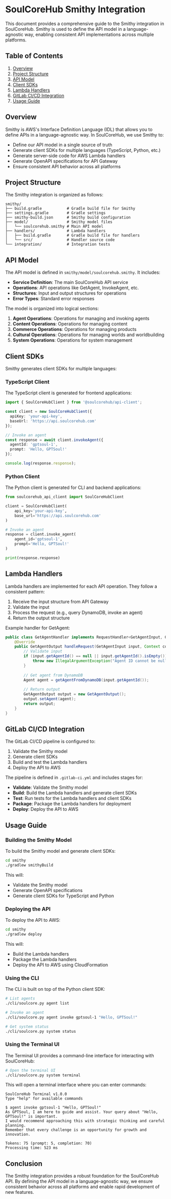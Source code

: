 # SoulCoreHub Smithy Integration

This document provides a comprehensive guide to the Smithy integration in SoulCoreHub. Smithy is used to define the API model in a language-agnostic way, enabling consistent API implementations across multiple platforms.

## Table of Contents

1. [Overview](#overview)
2. [Project Structure](#project-structure)
3. [API Model](#api-model)
4. [Client SDKs](#client-sdks)
5. [Lambda Handlers](#lambda-handlers)
6. [GitLab CI/CD Integration](#gitlab-cicd-integration)
7. [Usage Guide](#usage-guide)

## Overview

Smithy is AWS's Interface Definition Language (IDL) that allows you to define APIs in a language-agnostic way. In SoulCoreHub, we use Smithy to:

- Define our API model in a single source of truth
- Generate client SDKs for multiple languages (TypeScript, Python, etc.)
- Generate server-side code for AWS Lambda handlers
- Generate OpenAPI specifications for API Gateway
- Ensure consistent API behavior across all platforms

## Project Structure

The Smithy integration is organized as follows:

```
smithy/
├── build.gradle           # Gradle build file for Smithy
├── settings.gradle        # Gradle settings
├── smithy-build.json      # Smithy build configuration
├── model/                 # Smithy model files
│   └── soulcorehub.smithy # Main API model
├── handlers/              # Lambda handlers
│   ├── build.gradle       # Gradle build file for handlers
│   └── src/               # Handler source code
└── integration/           # Integration tests
```

## API Model

The API model is defined in `smithy/model/soulcorehub.smithy`. It includes:

- **Service Definition**: The main SoulCoreHub API service
- **Operations**: API operations like GetAgent, InvokeAgent, etc.
- **Structures**: Input and output structures for operations
- **Error Types**: Standard error responses

The model is organized into logical sections:

1. **Agent Operations**: Operations for managing and invoking agents
2. **Content Operations**: Operations for managing content
3. **Commerce Operations**: Operations for managing products
4. **Cultural Operations**: Operations for managing worlds and worldbuilding
5. **System Operations**: Operations for system management

## Client SDKs

Smithy generates client SDKs for multiple languages:

### TypeScript Client

The TypeScript client is generated for frontend applications:

```typescript
import { SoulCoreHubClient } from '@soulcorehub/api-client';

const client = new SoulCoreHubClient({
  apiKey: 'your-api-key',
  baseUrl: 'https://api.soulcorehub.com'
});

// Invoke an agent
const response = await client.invokeAgent({
  agentId: 'gptsoul-1',
  prompt: 'Hello, GPTSoul!'
});

console.log(response.response);
```

### Python Client

The Python client is generated for CLI and backend applications:

```python
from soulcorehub_api_client import SoulCoreHubClient

client = SoulCoreHubClient(
    api_key='your-api-key',
    base_url='https://api.soulcorehub.com'
)

# Invoke an agent
response = client.invoke_agent(
    agent_id='gptsoul-1',
    prompt='Hello, GPTSoul!'
)

print(response.response)
```

## Lambda Handlers

Lambda handlers are implemented for each API operation. They follow a consistent pattern:

1. Receive the input structure from API Gateway
2. Validate the input
3. Process the request (e.g., query DynamoDB, invoke an agent)
4. Return the output structure

Example handler for GetAgent:

```java
public class GetAgentHandler implements RequestHandler<GetAgentInput, GetAgentOutput> {
    @Override
    public GetAgentOutput handleRequest(GetAgentInput input, Context context) {
        // Validate input
        if (input.getAgentId() == null || input.getAgentId().isEmpty()) {
            throw new IllegalArgumentException("Agent ID cannot be null or empty");
        }
        
        // Get agent from DynamoDB
        Agent agent = getAgentFromDynamoDB(input.getAgentId());
        
        // Return output
        GetAgentOutput output = new GetAgentOutput();
        output.setAgent(agent);
        return output;
    }
}
```

## GitLab CI/CD Integration

The GitLab CI/CD pipeline is configured to:

1. Validate the Smithy model
2. Generate client SDKs
3. Build and test the Lambda handlers
4. Deploy the API to AWS

The pipeline is defined in `.gitlab-ci.yml` and includes stages for:

- **Validate**: Validate the Smithy model
- **Build**: Build the Lambda handlers and generate client SDKs
- **Test**: Run tests for the Lambda handlers and client SDKs
- **Package**: Package the Lambda handlers for deployment
- **Deploy**: Deploy the API to AWS

## Usage Guide

### Building the Smithy Model

To build the Smithy model and generate client SDKs:

```bash
cd smithy
./gradlew smithyBuild
```

This will:
- Validate the Smithy model
- Generate OpenAPI specifications
- Generate client SDKs for TypeScript and Python

### Deploying the API

To deploy the API to AWS:

```bash
cd smithy
./gradlew deploy
```

This will:
- Build the Lambda handlers
- Package the Lambda handlers
- Deploy the API to AWS using CloudFormation

### Using the CLI

The CLI is built on top of the Python client SDK:

```bash
# List agents
./cli/soulcore.py agent list

# Invoke an agent
./cli/soulcore.py agent invoke gptsoul-1 "Hello, GPTSoul!"

# Get system status
./cli/soulcore.py system status
```

### Using the Terminal UI

The Terminal UI provides a command-line interface for interacting with SoulCoreHub:

```bash
# Open the terminal UI
./cli/soulcore.py system terminal
```

This will open a terminal interface where you can enter commands:

```
SoulCoreHub Terminal v1.0.0
Type "help" for available commands

$ agent invoke gptsoul-1 "Hello, GPTSoul!"
As GPTSoul, I am here to guide and assist. Your query about "Hello, GPTSoul!" is important.
I would recommend approaching this with strategic thinking and careful planning.
Remember that every challenge is an opportunity for growth and innovation.

Tokens: 75 (prompt: 5, completion: 70)
Processing time: 523 ms
```

## Conclusion

The Smithy integration provides a robust foundation for the SoulCoreHub API. By defining the API model in a language-agnostic way, we ensure consistent behavior across all platforms and enable rapid development of new features.
